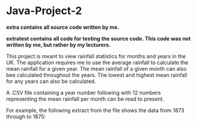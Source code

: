 # Java-Project-2

**extra contains all source code written by me.**

**extratest contains all code for testing the source code. This code was not written by me, but rather by my lecturers.**


This project is meant to view rainfall statistics for months and years in the UK. The application requires me to use the average rainfall to calculate the mean rainfall for a given year. The mean rainfall of a given month can also bee calculated throughout the years. The lowest and highest mean rainfall for any years can also be calculated.

A .CSV file containing a year number following with 12 numbers representing the mean rainfall per month can be read to present.

For example, the following extract from the file shows the data from 1873 through to 1875:

